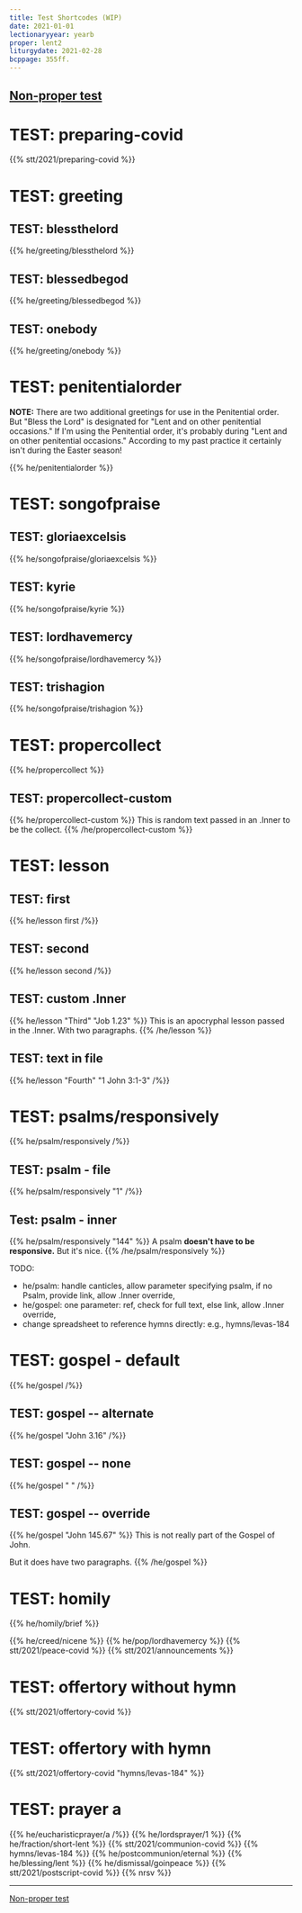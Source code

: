 ```yaml
---
title: Test Shortcodes (WIP)
date: 2021-01-01
lectionaryyear: yearb
proper: lent2
liturgydate: 2021-02-28
bcppage: 355ff.
---
```

[Non-proper test](/about/test-generic/)
------------

# TEST: preparing-covid
{{% stt/2021/preparing-covid %}}

# TEST: greeting
## TEST: blessthelord
{{% he/greeting/blessthelord %}}

## TEST: blessedbegod
{{% he/greeting/blessedbegod %}}

## TEST: onebody
{{% he/greeting/onebody %}}

# TEST: penitentialorder
**NOTE:** There are two additional greetings for use in the Penitential order. But "Bless the Lord" is designated for "Lent and on other penitential occasions." If I'm using the Penitential order, it's probably during "Lent and on other penitential occasions." According to my past practice it certainly isn't during the Easter season!

{{% he/penitentialorder %}}

# TEST: songofpraise
## TEST: gloriaexcelsis
{{% he/songofpraise/gloriaexcelsis %}}

## TEST: kyrie
{{% he/songofpraise/kyrie %}}

## TEST: lordhavemercy
{{% he/songofpraise/lordhavemercy %}}

## TEST: trishagion
{{% he/songofpraise/trishagion %}}

# TEST: propercollect
{{% he/propercollect %}}

## TEST: propercollect-custom
{{% he/propercollect-custom %}}
This is random text passed in an .Inner to be the collect.
{{% /he/propercollect-custom %}}

# TEST: lesson
## TEST: first
{{% he/lesson first /%}}

## TEST: second
{{% he/lesson second /%}}

## TEST: custom .Inner
{{% he/lesson "Third" "Job 1.23" %}}
This is an apocryphal lesson passed in the .Inner.
With two paragraphs.
{{% /he/lesson %}}

## TEST: text in file
{{% he/lesson "Fourth" "1 John 3:1-3" /%}}

# TEST: psalms/responsively
{{% he/psalm/responsively /%}}

## TEST: psalm - file
{{% he/psalm/responsively "1" /%}}

## Test: psalm - inner
{{% he/psalm/responsively "144" %}}
A psalm
**doesn't have to be responsive.**
But it's nice.
{{% /he/psalm/responsively %}}

TODO:
- he/psalm: handle canticles, allow parameter specifying psalm, if no Psalm, provide link, allow .Inner override,
- he/gospel: one parameter: ref, check for full text, else link, allow .Inner override,
- change spreadsheet to reference hymns directly: e.g., hymns/levas-184

# TEST: gospel - default
{{% he/gospel /%}}

## TEST: gospel -- alternate
{{% he/gospel "John 3.16" /%}}

## TEST: gospel -- none
{{% he/gospel " " /%}}

## TEST: gospel -- override
{{% he/gospel "John 145.67" %}}
This is not really part of the Gospel of John.

But it does have two paragraphs.
{{% /he/gospel %}}

# TEST: homily
{{% he/homily/brief %}}

{{% he/creed/nicene %}}
{{% he/pop/lordhavemercy %}}
{{% stt/2021/peace-covid %}}
{{% stt/2021/announcements %}}

# TEST: offertory without hymn
{{% stt/2021/offertory-covid %}}

# TEST: offertory with hymn
{{% stt/2021/offertory-covid "hymns/levas-184" %}}

# TEST: prayer a
{{% he/eucharisticprayer/a /%}}
{{% he/lordsprayer/1 %}}
{{% he/fraction/short-lent %}}
{{% stt/2021/communion-covid %}}
{{% hymns/levas-184 %}}
{{% he/postcommunion/eternal %}}
{{% he/blessing/lent %}}
{{% he/dismissal/goinpeace %}}
{{% stt/2021/postscript-covid %}}
{{% nrsv %}}

----

[Non-proper test](/about/test-generic/)
